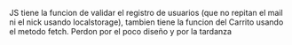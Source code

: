 JS tiene la funcion de validar el registro de usuarios (que no repitan el mail ni el nick usando localstorage), tambien tiene la funcion del Carrito usando el metodo fetch. Perdon por el poco diseño y por la tardanza
